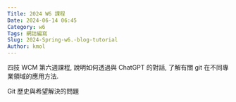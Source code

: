```yaml
---
Title: 2024 W6 課程
Date: 2024-06-14 06:45
Category: w6
Tags: 網誌編寫
Slug: 2024-Spring-w6.-blog-tutorial
Author: kmol
---
```


四技 WCM 第六週課程, 說明如何透過與 ChatGPT 的對話, 了解有關 git 在不同專業領域的應用方法.

<!-- PELICAN_END_SUMMARY -->

Git 歷史與希望解決的問題